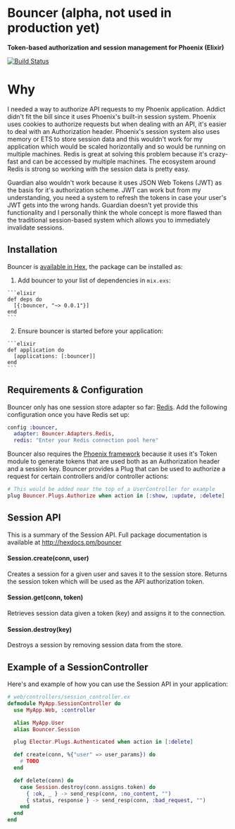 # Bouncer (alpha, not used in production yet)

**Token-based authorization and session management for Phoenix (Elixir)**

[![Build Status](https://semaphoreci.com/api/v1/projects/f9fd62d2-a799-4b66-8d72-06bbc290d32b/570486/shields_badge.svg)](https://semaphoreci.com/ianwalter/bouncer)

# Why

I needed a way to authorize API requests to my Phoenix application. Addict
didn't fit the bill since it uses Phoenix's built-in session system. Phoenix
uses cookies to authorize requests but when dealing with an API, it's easier to
deal with an Authorization header. Phoenix's session system also uses memory or
ETS to store session data and this wouldn't work for my application which would
be scaled horizontally and so would be running on multiple machines. Redis is
great at solving this problem because it's crazy-fast and can be accessed by
multiple machines. The ecosystem around Redis is strong so working with the
session data is pretty easy.

Guardian also wouldn't work because it uses JSON Web Tokens (JWT) as the basis
for it's authorization scheme. JWT can work but from my understanding, you need
a system to refresh the tokens in case your user's JWT gets into the wrong
hands. Guardian doesn't yet provide this functionality and I personally think
the whole concept is more flawed than the traditional session-based system which
allows you to immediately invalidate sessions.

## Installation

Bouncer is [available in Hex](https://hex.pm/docs/publish), the package can be
installed as:

  1. Add bouncer to your list of dependencies in `mix.exs`:

    ```elixir
    def deps do
      [{:bouncer, "~> 0.0.1"}]
    end
    ```

  2. Ensure bouncer is started before your application:

    ```elixir
    def application do
      [applications: [:bouncer]]
    end
    ```

## Requirements & Configuration

Bouncer only has one session store adapter so far: [Redis](http://redis.io/).
Add the following configuration once you have Redis set up:

```elixir
config :bouncer,
  adapter: Bouncer.Adapters.Redis,
  redis: "Enter your Redis connection pool here"
```

Bouncer also requires the [Phoenix framework]() because it uses it's Token
module to generate tokens that are used both as an Authorization header and a
session key. Bouncer provides a Plug that can be used to authorize a request
for certain controllers and/or controller actions:

```elixir
# This would be added near the top of a UserController for example
plug Bouncer.Plugs.Authorize when action in [:show, :update, :delete]
```

## Session API

This is a summary of the Session API. Full package documentation is available at
http://hexdocs.pm/bouncer

#### Session.create(conn, user)

Creates a session for a given user and saves it to the session store. Returns
the session token which will be used as the API authorization token.

#### Session.get(conn, token)

Retrieves session data given a token (key) and assigns it to the connection.

#### Session.destroy(key)

Destroys a session by removing session data from the store.

## Example of a SessionController

Here's and example of how you can use the Session API in your application:

```elixir
# web/controllers/session_controller.ex
defmodule MyApp.SessionController do
  use MyApp.Web, :controller

  alias MyApp.User
  alias Bouncer.Session

  plug Elector.Plugs.Authenticated when action in [:delete]

  def create(conn, %{"user" => user_params}) do
    # TODO
  end

  def delete(conn) do
    case Session.destroy(conn.assigns.token) do
      { :ok, _ } -> send_resp(conn, :no_content, "")
      { status, response } -> send_resp(conn, :bad_request, "")
    end
  end
end
```
